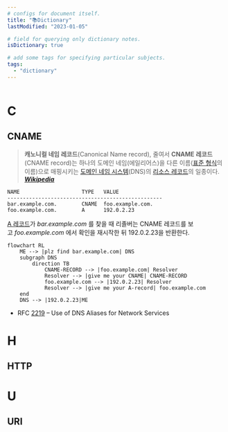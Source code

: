 ```yaml
---
# configs for document itself.
title: "📚Dictionary"
lastModified: "2023-01-05"

# field for querying only dictionary notes.
isDictionary: true

# add some tags for specifying particular subjects.
tags:
  - "dictionary"
---
```

```toc
```
# C
## CNAME
> **캐노니컬 네임 레코드**(Canonical Name record), 줄여서 **CNAME 레코드**(CNAME record)는 하나의 도메인 네임(에일리어스)을 다른 이름([표준 형식](https://ko.wikipedia.org/wiki/%ED%91%9C%EC%A4%80_%ED%98%95%EC%8B%9D "표준 형식")의 이름)으로 매핑시키는 [도메인 네임 시스템](https://ko.wikipedia.org/wiki/%EB%8F%84%EB%A9%94%EC%9D%B8_%EB%84%A4%EC%9E%84_%EC%8B%9C%EC%8A%A4%ED%85%9C "도메인 네임 시스템")(DNS)의 [리소스 레코드](https://ko.wikipedia.org/wiki/%EB%8F%84%EB%A9%94%EC%9D%B8_%EB%84%A4%EC%9E%84_%EC%8B%9C%EC%8A%A4%ED%85%9C "도메인 네임 시스템")의 일종이다. **_[Wikipedia](https://ko.wikipedia.org/wiki/CNAME_%EB%A0%88%EC%BD%94%EB%93%9C)_**
```shell {title="DNS"}
NAME                    TYPE   VALUE
--------------------------------------------------
bar.example.com.        CNAME  foo.example.com.
foo.example.com.        A      192.0.2.23
```
[A 레코드](https://ko.wikipedia.org/wiki/A_%EB%A0%88%EC%BD%94%EB%93%9C)가 _bar.example.com_ 를 찾을 때 리졸버는 CNAME 레코드를 보고 _foo.example.com_ 에서 확인을 재시작한 뒤 192.0.2.23을 반환한다.
```mermaid
flowchart RL
	ME --> |plz find bar.example.com| DNS
	subgraph DNS
		direction TB
			CNAME-RECORD --> |foo.example.com| Resolver
			Resolver --> |give me your CNAME| CNAME-RECORD
			foo.example.com --> |192.0.2.23| Resolver
			Resolver --> |give me your A-record| foo.example.com
	end
	DNS --> |192.0.2.23|ME
```
- RFC [2219](https://datatracker.ietf.org/doc/html/rfc2219) – Use of DNS Aliases for Network Services

# H
## HTTP

# U
## URI 